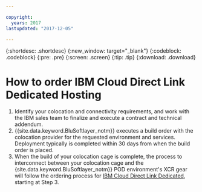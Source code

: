 ```yaml
---

copyright:
  years: 2017
lastupdated: "2017-12-05"

---
```


{:shortdesc: .shortdesc}
{:new_window: target="_blank"}
{:codeblock: .codeblock}
{:pre: .pre}
{:screen: .screen}
{:tip: .tip}
{:download: .download}

# How to order IBM Cloud Direct Link Dedicated Hosting

1. Identify your colocation and connectivity requirements, and work with the IBM sales team to finalize and execute a contract and technical addendum.
2. {{site.data.keyword.BluSoftlayer_notm}} executes a build order with the colocation provider for the requested environment and services. Deployment typically is completed within 30 days from when the build order is placed.
3. When the build of your colocation cage is complete, the process to interconnect between your colocation cage and the {site.data.keyword.BluSoftlayer_notm}} POD environment's XCR gear will follow the ordering process for [IBM Cloud Direct Link Dedicated](order-nsp.html#how-to-order-ibm-cloud-direct-link-dedicated), starting at Step 3.
